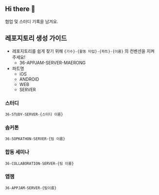 ## Hi there 👋
협업 및 스터디 기록을 남겨요.

## 레포지토리 생성 가이드
- 레포지토리를 쉽게 찾기 위해 `{기수}-{활동 타입}-{파트}-{이름}` 의 컨벤션을 지켜주세요!
  - 36-APPJAM-SERVER-MAERONG
- 파트명
  - iOS
  - ANDROID
  - WEB
  - SERVER

### 스터디
`36-STUDY-SERVER-{스터디 이름}`

### 솝커톤
`36-SOPKATHON-SERVER-{팀 이름}`

### 합동 세미나
`36-COLLABORATION-SERVER-{팀 이름}`

### 앱잼
`36-APPJAM-SERVER-{팀이름}`
